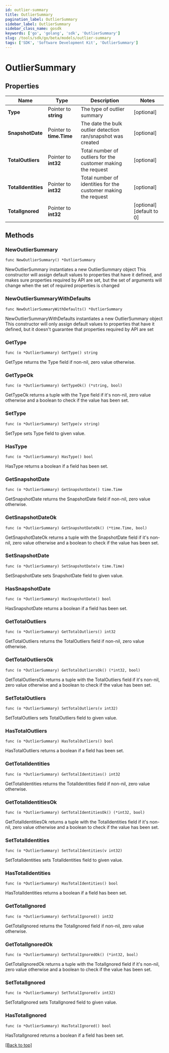 ```yaml
---
id: outlier-summary
title: OutlierSummary
pagination_label: OutlierSummary
sidebar_label: OutlierSummary
sidebar_class_name: gosdk
keywords: ['go', 'golang', 'sdk', 'OutlierSummary'] 
slug: /tools/sdk/go/beta/models/outlier-summary
tags: ['SDK', 'Software Development Kit', 'OutlierSummary']
---
```


# OutlierSummary

## Properties

Name | Type | Description | Notes
------------ | ------------- | ------------- | -------------
**Type** | Pointer to **string** | The type of outlier summary | [optional] 
**SnapshotDate** | Pointer to **time.Time** | The date the bulk outlier detection ran/snapshot was created | [optional] 
**TotalOutliers** | Pointer to **int32** | Total number of outliers for the customer making the request | [optional] 
**TotalIdentities** | Pointer to **int32** | Total number of identities for the customer making the request | [optional] 
**TotalIgnored** | Pointer to **int32** |  | [optional] [default to 0]

## Methods

### NewOutlierSummary

`func NewOutlierSummary() *OutlierSummary`

NewOutlierSummary instantiates a new OutlierSummary object
This constructor will assign default values to properties that have it defined,
and makes sure properties required by API are set, but the set of arguments
will change when the set of required properties is changed

### NewOutlierSummaryWithDefaults

`func NewOutlierSummaryWithDefaults() *OutlierSummary`

NewOutlierSummaryWithDefaults instantiates a new OutlierSummary object
This constructor will only assign default values to properties that have it defined,
but it doesn't guarantee that properties required by API are set

### GetType

`func (o *OutlierSummary) GetType() string`

GetType returns the Type field if non-nil, zero value otherwise.

### GetTypeOk

`func (o *OutlierSummary) GetTypeOk() (*string, bool)`

GetTypeOk returns a tuple with the Type field if it's non-nil, zero value otherwise
and a boolean to check if the value has been set.

### SetType

`func (o *OutlierSummary) SetType(v string)`

SetType sets Type field to given value.

### HasType

`func (o *OutlierSummary) HasType() bool`

HasType returns a boolean if a field has been set.

### GetSnapshotDate

`func (o *OutlierSummary) GetSnapshotDate() time.Time`

GetSnapshotDate returns the SnapshotDate field if non-nil, zero value otherwise.

### GetSnapshotDateOk

`func (o *OutlierSummary) GetSnapshotDateOk() (*time.Time, bool)`

GetSnapshotDateOk returns a tuple with the SnapshotDate field if it's non-nil, zero value otherwise
and a boolean to check if the value has been set.

### SetSnapshotDate

`func (o *OutlierSummary) SetSnapshotDate(v time.Time)`

SetSnapshotDate sets SnapshotDate field to given value.

### HasSnapshotDate

`func (o *OutlierSummary) HasSnapshotDate() bool`

HasSnapshotDate returns a boolean if a field has been set.

### GetTotalOutliers

`func (o *OutlierSummary) GetTotalOutliers() int32`

GetTotalOutliers returns the TotalOutliers field if non-nil, zero value otherwise.

### GetTotalOutliersOk

`func (o *OutlierSummary) GetTotalOutliersOk() (*int32, bool)`

GetTotalOutliersOk returns a tuple with the TotalOutliers field if it's non-nil, zero value otherwise
and a boolean to check if the value has been set.

### SetTotalOutliers

`func (o *OutlierSummary) SetTotalOutliers(v int32)`

SetTotalOutliers sets TotalOutliers field to given value.

### HasTotalOutliers

`func (o *OutlierSummary) HasTotalOutliers() bool`

HasTotalOutliers returns a boolean if a field has been set.

### GetTotalIdentities

`func (o *OutlierSummary) GetTotalIdentities() int32`

GetTotalIdentities returns the TotalIdentities field if non-nil, zero value otherwise.

### GetTotalIdentitiesOk

`func (o *OutlierSummary) GetTotalIdentitiesOk() (*int32, bool)`

GetTotalIdentitiesOk returns a tuple with the TotalIdentities field if it's non-nil, zero value otherwise
and a boolean to check if the value has been set.

### SetTotalIdentities

`func (o *OutlierSummary) SetTotalIdentities(v int32)`

SetTotalIdentities sets TotalIdentities field to given value.

### HasTotalIdentities

`func (o *OutlierSummary) HasTotalIdentities() bool`

HasTotalIdentities returns a boolean if a field has been set.

### GetTotalIgnored

`func (o *OutlierSummary) GetTotalIgnored() int32`

GetTotalIgnored returns the TotalIgnored field if non-nil, zero value otherwise.

### GetTotalIgnoredOk

`func (o *OutlierSummary) GetTotalIgnoredOk() (*int32, bool)`

GetTotalIgnoredOk returns a tuple with the TotalIgnored field if it's non-nil, zero value otherwise
and a boolean to check if the value has been set.

### SetTotalIgnored

`func (o *OutlierSummary) SetTotalIgnored(v int32)`

SetTotalIgnored sets TotalIgnored field to given value.

### HasTotalIgnored

`func (o *OutlierSummary) HasTotalIgnored() bool`

HasTotalIgnored returns a boolean if a field has been set.


[[Back to top]](#) 


